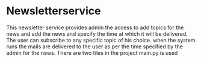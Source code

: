 # Newsletterservice
This newsletter service provides admin the access to add topics for the news and add the news and specify the time at which it will be delivered. 
The user can subscribe to any specific topic of his choice.
when the system runs the mails are delivered to the user as per the time specified by the admin for the news.
There are two files in the project
main.py is used

